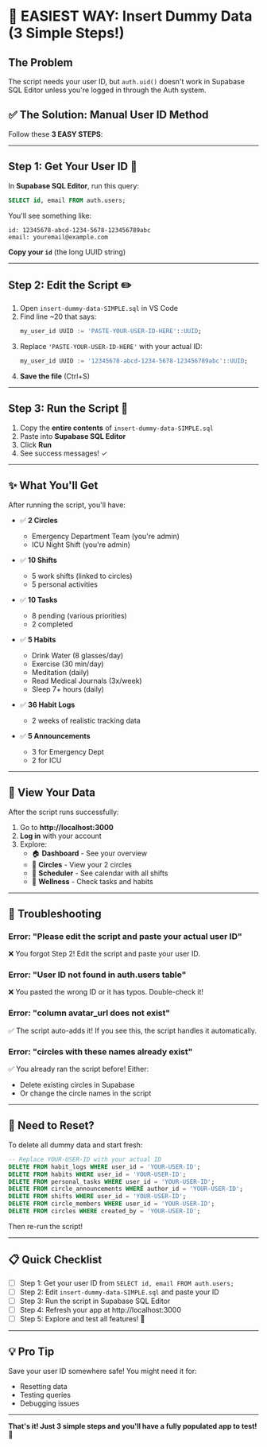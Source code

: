 # 🎯 EASIEST WAY: Insert Dummy Data (3 Simple Steps!)

## The Problem
The script needs your user ID, but `auth.uid()` doesn't work in Supabase SQL Editor unless you're logged in through the Auth system.

## ✅ The Solution: Manual User ID Method

Follow these **3 EASY STEPS**:

---

## Step 1: Get Your User ID 🔑

In **Supabase SQL Editor**, run this query:

```sql
SELECT id, email FROM auth.users;
```

You'll see something like:
```
id: 12345678-abcd-1234-5678-123456789abc
email: youremail@example.com
```

**Copy your `id`** (the long UUID string)

---

## Step 2: Edit the Script ✏️

1. Open `insert-dummy-data-SIMPLE.sql` in VS Code
2. Find line ~20 that says:
   ```sql
   my_user_id UUID := 'PASTE-YOUR-USER-ID-HERE'::UUID;
   ```
3. Replace `'PASTE-YOUR-USER-ID-HERE'` with your actual ID:
   ```sql
   my_user_id UUID := '12345678-abcd-1234-5678-123456789abc'::UUID;
   ```
4. **Save the file** (Ctrl+S)

---

## Step 3: Run the Script 🚀

1. Copy the **entire contents** of `insert-dummy-data-SIMPLE.sql`
2. Paste into **Supabase SQL Editor**
3. Click **Run**
4. See success messages! ✓

---

## ✨ What You'll Get

After running the script, you'll have:

- ✅ **2 Circles**
  - Emergency Department Team (you're admin)
  - ICU Night Shift (you're admin)

- ✅ **10 Shifts**
  - 5 work shifts (linked to circles)
  - 5 personal activities

- ✅ **10 Tasks**
  - 8 pending (various priorities)
  - 2 completed

- ✅ **5 Habits**
  - Drink Water (8 glasses/day)
  - Exercise (30 min/day)
  - Meditation (daily)
  - Read Medical Journals (3x/week)
  - Sleep 7+ hours (daily)

- ✅ **36 Habit Logs**
  - 2 weeks of realistic tracking data

- ✅ **5 Announcements**
  - 3 for Emergency Dept
  - 2 for ICU

---

## 🎉 View Your Data

After the script runs successfully:

1. Go to **http://localhost:3000**
2. **Log in** with your account
3. Explore:
   - 🏠 **Dashboard** - See your overview
   - 🔵 **Circles** - View your 2 circles
   - 📅 **Scheduler** - See calendar with all shifts
   - 🌱 **Wellness** - Check tasks and habits

---

## 🐛 Troubleshooting

### Error: "Please edit the script and paste your actual user ID"
❌ You forgot Step 2! Edit the script and paste your user ID.

### Error: "User ID not found in auth.users table"
❌ You pasted the wrong ID or it has typos. Double-check it!

### Error: "column avatar_url does not exist"
✅ The script auto-adds it! If you see this, the script handles it automatically.

### Error: "circles with these names already exist"
✅ You already ran the script before! Either:
- Delete existing circles in Supabase
- Or change the circle names in the script

---

## 🔄 Need to Reset?

To delete all dummy data and start fresh:

```sql
-- Replace YOUR-USER-ID with your actual ID
DELETE FROM habit_logs WHERE user_id = 'YOUR-USER-ID';
DELETE FROM habits WHERE user_id = 'YOUR-USER-ID';
DELETE FROM personal_tasks WHERE user_id = 'YOUR-USER-ID';
DELETE FROM circle_announcements WHERE author_id = 'YOUR-USER-ID';
DELETE FROM shifts WHERE user_id = 'YOUR-USER-ID';
DELETE FROM circle_members WHERE user_id = 'YOUR-USER-ID';
DELETE FROM circles WHERE created_by = 'YOUR-USER-ID';
```

Then re-run the script!

---

## 📋 Quick Checklist

- [ ] Step 1: Get your user ID from `SELECT id, email FROM auth.users;`
- [ ] Step 2: Edit `insert-dummy-data-SIMPLE.sql` and paste your ID
- [ ] Step 3: Run the script in Supabase SQL Editor
- [ ] Step 4: Refresh your app at http://localhost:3000
- [ ] Step 5: Explore and test all features! 🎉

---

## 💡 Pro Tip

Save your user ID somewhere safe! You might need it for:
- Resetting data
- Testing queries
- Debugging issues

---

**That's it! Just 3 simple steps and you'll have a fully populated app to test!** 🚀

